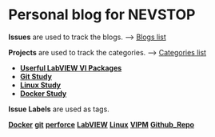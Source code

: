 # Personal blog for NEVSTOP

**Issues** are used to track the blogs. --> [Blogs list](https://github.com/nevstop/nevstop.github.io/issues?q=is%3Aissue+is%3Aclosed)

**Projects** are used to track the categories. --> [Categories list](https://github.com/nevstop/nevstop.github.io/projects)

 - [**Userful LabVIEW VI Packages**](https://github.com/nevstop/nevstop.github.io/projects/1)
 - [**Git Study**](https://github.com/nevstop/nevstop.github.io/projects/2)
 - [**Linux Study**](https://github.com/nevstop/nevstop.github.io/projects/3)
 - [**Docker Study**](https://github.com/nevstop/nevstop.github.io/projects/4)
 
**Issue Labels** are used as tags.   

[**Docker**](https://github.com/nevstop/nevstop.github.io/labels/Docker)
[**git**](https://github.com/nevstop/nevstop.github.io/labels/git)
[**perforce**](https://github.com/nevstop/nevstop.github.io/labels/perforce)
[**LabVIEW**](https://github.com/nevstop/nevstop.github.io/labels/LabVIEW)
[**Linux**](https://github.com/nevstop/nevstop.github.io/labels/Linux)
[**VIPM**](https://github.com/nevstop/nevstop.github.io/labels/VIPM)
[**Github_Repo**](https://github.com/nevstop/nevstop.github.io/labels/Github_Repo)
